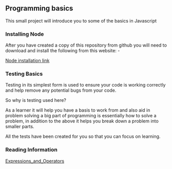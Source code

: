 ## Programming basics

This small project will introduce you to some of the basics in Javascript

### Installing Node

After you have created a copy of this repository from github you will need to download and install the following from this website: -

[Node installation link](https://nodejs.org/en/download/)

### Testing Basics

Testing in its simplest form is used to ensure your code is working correctly and help remove any potential bugs from your code.

So why is testing used here?

As a learner it will help you have a basis to work from and also aid in problem solving a big part of programming is essentially how to solve a problem, in addition to the above it helps you break down a problem into smaller parts.

All the tests have been created for you so that you can focus on learning.

### Reading Information

[Expressions_and_Operators](https://developer.mozilla.org/en-US/docs/Web/JavaScript/Guide/Expressions_and_Operators)
